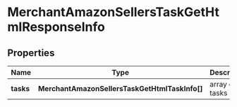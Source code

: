 # MerchantAmazonSellersTaskGetHtmlResponseInfo

## Properties

| Name | Type | Description | Notes |
|------------ | ------------- | ------------- | -------------|
**tasks** | **MerchantAmazonSellersTaskGetHtmlTaskInfo[]** | array of tasks |[optional]|